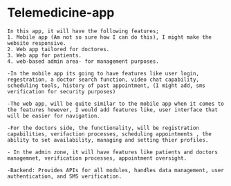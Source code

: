 # Telemedicine-app
    In this app, it will have the following features;
    1. Mobile app (Am not so sure how I can do this), I might make the website responsive.
    2. Web app tailored for doctores.
    3. Web app for patients.
    4. web-based admin area- for management purposes.
    
    -In the mobile app its going to have features like user login, regestration, a doctor search function, video chat capability, scheduling tools, history of past appointment, (I might add, sms verification for security purposes)

    -The web app, will be quite similar to the mobile app when it comes to the features however, I would add features like, user interface that will be easier for navigation.

    -For the doctors side, the functionality, will be registration capabilities, verifaction processes, scheduling appointments , the ability to set availability, managing and setting thier profiles.

    - In the admin zone, it will have features like patients and doctors managemnet, verification processes, appointment oversight.
    
    -Backend: Provides APIs for all modules, handles data management, user authentication, and SMS verification.